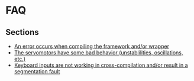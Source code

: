 # FAQ

## Sections
- [An error occurs when compiling the framework and/or wrapper](an-error-occurs-when-compiling-the-framework-and-or-wrapper.md)
- [The servomotors have some bad behavior (unstablilities, oscillations, etc.)](the-servomotors-have-some-bad-behavior-unstablilities-oscillations-etc.md)
- [Keyboard inputs are not working in cross-compilation and/or result in a segmentation fault](keyboard-inputs-are-not-working-in-cross-compilation-and-or-result-in-a-segmentation-fault.md)
